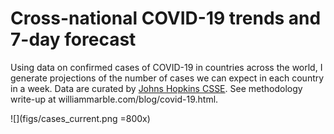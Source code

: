# Cross-national COVID-19 trends and 7-day forecast

Using data on confirmed cases of COVID-19 in countries across the world, I generate projections of the number of cases we can expect in each country in a week. Data are curated by [Johns Hopkins CSSE](https://github.com/CSSEGISandData). See methodology write-up at williammarble.com/blog/covid-19.html. 

![](figs/cases_current.png =800x)

